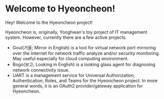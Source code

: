 # Welcome to Hyeoncheon!

Hey! Welcome to the Hyeoncheon project!

Hyeoncheon is, originally, Yonghwan's toy project of IT management system.
However, currently there are a few active projects.

* Goul(거울; Mirror in English) is a tool for virtual network port mirroring
  over the Internet for network traffic analyze and/or security monitoring.
  May useful especially for cloud computing environment.
* Bogo(보고; Looking in English) is a looking glass agent for diagnosing
  network connectivity issue.
* UART is a management service for Universal Authorization, Authentication,
  Roles, and Teams for the Hyeoncheon project. In more general words, it is
  an OAuth2 provider/gateway application for Hyeoncheon.

